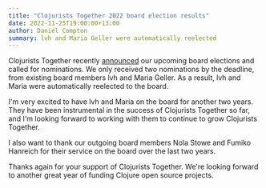 ```yaml
---
title: "Clojurists Together 2022 board election results"
date: 2022-11-25T19:00:00+13:00
author: Daniel Compton
summary: lvh and Maria Geller were automatically reelected
---
```


Clojurists Together recently [announced](https://www.clojuriststogether.org/news/clojurists-together-long-term-funding-for-2022-2023/) our upcoming board elections and called for nominations. We only received two nominations by the deadline, from existing board members lvh and Maria Geller. As a result, lvh and Maria were automatically reelected to the board.

I'm very excited to have lvh and Maria on the board for another two years. They have been instrumental in the success of Clojurists Together so far, and I'm looking forward to working with them to continue to grow Clojurists Together.

I also want to thank our outgoing board members Nola Stowe and Fumiko Hanreich for their service on the board over the last two years.

Thanks again for your support of Clojurists Together. We're looking forward to another great year of funding Clojure open source projects.
